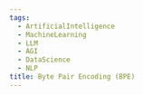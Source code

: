 ```yaml
---
tags:
  - ArtificialIntelligence
  - MachineLearning
  - LLM
  - AGI
  - DataScience
  - NLP
title: Byte Pair Encoding (BPE)
---
```

